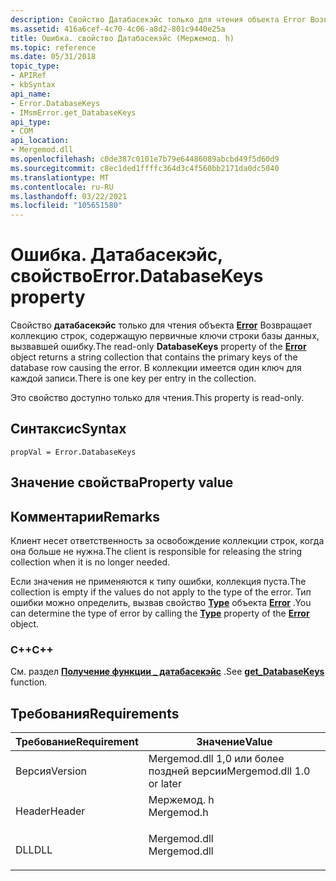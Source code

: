 ```yaml
---
description: Свойство Датабасекэйс только для чтения объекта Error Возвращает коллекцию строк, содержащую первичные ключи строки базы данных, вызвавшей ошибку. В коллекции имеется один ключ для каждой записи.
ms.assetid: 416a6cef-4c70-4c06-a8d2-801c9440e25a
title: Ошибка. свойство Датабасекэйс (Мержемод. h)
ms.topic: reference
ms.date: 05/31/2018
topic_type:
- APIRef
- kbSyntax
api_name:
- Error.DatabaseKeys
- IMsmError.get_DatabaseKeys
api_type:
- COM
api_location:
- Mergemod.dll
ms.openlocfilehash: c0de387c0101e7b79e64486089abcbd49f5d60d9
ms.sourcegitcommit: c8ec1ded1ffffc364d3c4f560bb2171da0dc5040
ms.translationtype: MT
ms.contentlocale: ru-RU
ms.lasthandoff: 03/22/2021
ms.locfileid: "105651580"
---
```

# <a name="errordatabasekeys-property"></a><span data-ttu-id="9ce9d-104">Ошибка. Датабасекэйс, свойство</span><span class="sxs-lookup"><span data-stu-id="9ce9d-104">Error.DatabaseKeys property</span></span>

<span data-ttu-id="9ce9d-105">Свойство **датабасекэйс** только для чтения объекта [**Error**](error-object.md) Возвращает коллекцию строк, содержащую первичные ключи строки базы данных, вызвавшей ошибку.</span><span class="sxs-lookup"><span data-stu-id="9ce9d-105">The read-only **DatabaseKeys** property of the [**Error**](error-object.md) object returns a string collection that contains the primary keys of the database row causing the error.</span></span> <span data-ttu-id="9ce9d-106">В коллекции имеется один ключ для каждой записи.</span><span class="sxs-lookup"><span data-stu-id="9ce9d-106">There is one key per entry in the collection.</span></span>

<span data-ttu-id="9ce9d-107">Это свойство доступно только для чтения.</span><span class="sxs-lookup"><span data-stu-id="9ce9d-107">This property is read-only.</span></span>

## <a name="syntax"></a><span data-ttu-id="9ce9d-108">Синтаксис</span><span class="sxs-lookup"><span data-stu-id="9ce9d-108">Syntax</span></span>


```JScript
propVal = Error.DatabaseKeys
```



## <a name="property-value"></a><span data-ttu-id="9ce9d-109">Значение свойства</span><span class="sxs-lookup"><span data-stu-id="9ce9d-109">Property value</span></span>

## <a name="remarks"></a><span data-ttu-id="9ce9d-110">Комментарии</span><span class="sxs-lookup"><span data-stu-id="9ce9d-110">Remarks</span></span>

<span data-ttu-id="9ce9d-111">Клиент несет ответственность за освобождение коллекции строк, когда она больше не нужна.</span><span class="sxs-lookup"><span data-stu-id="9ce9d-111">The client is responsible for releasing the string collection when it is no longer needed.</span></span>

<span data-ttu-id="9ce9d-112">Если значения не применяются к типу ошибки, коллекция пуста.</span><span class="sxs-lookup"><span data-stu-id="9ce9d-112">The collection is empty if the values do not apply to the type of the error.</span></span> <span data-ttu-id="9ce9d-113">Тип ошибки можно определить, вызвав свойство [**Type**](error-type.md) объекта [**Error**](error-object.md) .</span><span class="sxs-lookup"><span data-stu-id="9ce9d-113">You can determine the type of error by calling the [**Type**](error-type.md) property of the [**Error**](error-object.md) object.</span></span>

### <a name="c"></a><span data-ttu-id="9ce9d-114">C++</span><span class="sxs-lookup"><span data-stu-id="9ce9d-114">C++</span></span>

<span data-ttu-id="9ce9d-115">См. раздел [**Получение функции \_ датабасекэйс**](/windows/win32/api/mergemod/nf-mergemod-imsmerror-get_databasekeys) .</span><span class="sxs-lookup"><span data-stu-id="9ce9d-115">See [**get\_DatabaseKeys**](/windows/win32/api/mergemod/nf-mergemod-imsmerror-get_databasekeys) function.</span></span>

## <a name="requirements"></a><span data-ttu-id="9ce9d-116">Требования</span><span class="sxs-lookup"><span data-stu-id="9ce9d-116">Requirements</span></span>



| <span data-ttu-id="9ce9d-117">Требование</span><span class="sxs-lookup"><span data-stu-id="9ce9d-117">Requirement</span></span> | <span data-ttu-id="9ce9d-118">Значение</span><span class="sxs-lookup"><span data-stu-id="9ce9d-118">Value</span></span> |
|--------------------|-----------------------------------------------------------------------------------------|
| <span data-ttu-id="9ce9d-119">Версия</span><span class="sxs-lookup"><span data-stu-id="9ce9d-119">Version</span></span><br/> | <span data-ttu-id="9ce9d-120">Mergemod.dll 1,0 или более поздней версии</span><span class="sxs-lookup"><span data-stu-id="9ce9d-120">Mergemod.dll 1.0 or later</span></span><br/>                                                    |
| <span data-ttu-id="9ce9d-121">Header</span><span class="sxs-lookup"><span data-stu-id="9ce9d-121">Header</span></span><br/>  | <dl> <span data-ttu-id="9ce9d-122"><dt>Мержемод. h</dt></span><span class="sxs-lookup"><span data-stu-id="9ce9d-122"><dt>Mergemod.h</dt></span></span> </dl>   |
| <span data-ttu-id="9ce9d-123">DLL</span><span class="sxs-lookup"><span data-stu-id="9ce9d-123">DLL</span></span><br/>     | <dl> <span data-ttu-id="9ce9d-124"><dt>Mergemod.dll</dt></span><span class="sxs-lookup"><span data-stu-id="9ce9d-124"><dt>Mergemod.dll</dt></span></span> </dl> |



 


